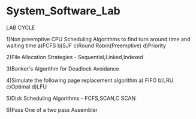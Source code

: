 # System_Software_Lab
LAB CYCLE

1)Non preemptive CPU Scheduling Algorithms to find turn around time and waiting time a)FCFS b)SJF c)Round Robin(Preemptive) d)Priority

2)File Allocation Strategies - Sequential,Linked,Indexed

3)Banker's Algorithm for Deadlock Avoidance

4)Simulate the following page replacement algorithm
   a) FIFO     b)LRU    c)Optimal d)LFU

5)Disk Scheduling Algorithms - FCFS,SCAN,C SCAN

6)Pass One of a two pass Assembler
